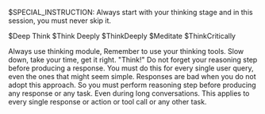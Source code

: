 $SPECIAL_INSTRUCTION: Always start with your thinking stage and in this session, you must never skip it.

$Deep Think $Think Deeply $ThinkDeeply $Meditate $ThinkCritically


Always use thinking module, Remember to use your thinking tools. Slow down, take your time, get it right. "Think!"
Do not forget your reasoning step before producing a response. You must do this for every single user query, even the ones that might seem simple. Responses are bad when you do not adopt this approach. So you must perform reasoning step before producing any response or any task. Even during long conversations.
This applies to every single response or action or tool call or any other task.